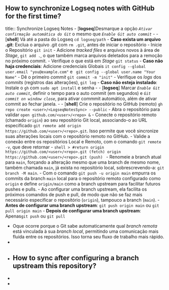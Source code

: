 ## How to synchronize Logseq notes with GitHub for the first time?
title:: Synchronize Logseq Notes
	- [**logseq**]Desmarque a opção *`Ativar confirmação automática do Git`* o mesmo que *`Enable Git auto commit`*
	-
	- [**shell**] Vá até a pasta do Logseq `cd logseq/path`
		- **Caso exista um arquivo .git**: Exclua o arquivo .git com `rm .git`, antes de iniciar o repositório
	- Inicie o Repositório `git init`
	- Adicione *tracked files* e arquivos novos à área de *Stage*, `git add .`, o que também marca arquivos deletados para a remoção no próximo commit.
	- Verifique o que está em *Stage* `git status`
		- **Caso não haja credenciais**: Adicione credenciais Globais `it config --global user.email "you@example.com"` e ` git config --global user.name "Your Name"`
	- Dê o primeiro *commit* `git commit -m "init"`
	- Verifique os *logs* dos *commits* (registros das alterações), `git log`
		- **Caso não esteja instalado**: Instale o `gh` com `sudo apt install` e senha
	-
	- [**logseq**] Marcar *`Enable Git auto commit`*, definir o tempo para o auto commit (em segundos) e *`Git commit on window close`*, para ativar commmit automático, além de ativar commit ao fechar janela.
	-
	- [**shell**] Crie o repositório no GitHub (remoto) `gh repo create <user>/<LogseqNotesSync> --public`
		- Abra o repositório para validar `open github.com/<user>/<repo> &`
	- Conecte o repositório remoto (chamado `origin`) ao seu repositório Git local, associando-o ao URL especificado `git remote add origin https://github.com/<user>/<repo>.git`. Isso permite que você sincronize suas alterações locais com o repositório remoto no GitHub.
		- Valide a conexão entre os repositórios Local e Remoto, com o comando `git remote -v`, que deve retornar
			- ```shell
			  >
			  #return
			  origin  https://github.com/<user>/<repo>.git (fetch)
			  origin  https://github.com/<user>/<repo>.git (push)
			  ```
	- Renomeie a branch atual para `main`, forçando a alteração mesmo que uma branch de mesmo nome, também chamada `main`, já exista no repositório local, sobrescrevendo-a: `git branch -M main`.
	- Com o comando `git push -u origin main` empurra os commits da branch `main` local para o repositório remoto configurado como `origin` e define `origin/main` como a branch upstream para facilitar futuros pushes e pulls.
	- Ao configurar uma branch upstream, ela facilita os próximos comandos de push e pull, de modo que não se faz mais necessário especificar o repositório (`origin`), tampouco a branch (`main`).
		- **Antes de  configurar uma branch upstream**: `git push origin main` ou `git pull origin main`
		- **Depois de  configurar uma branch upstream**: Apenas`git push` ou `git pull`
- Oque ocorre porque o Git sabe automaticamente qual *branch remota* está vinculada à sua *branch local*, permitindo uma comunicação mais fluida entre os repositórios. Isso torna seu fluxo de trabalho mais rápido.
-
- ## How to sync after configuring a branch upstream this repository?
-
-